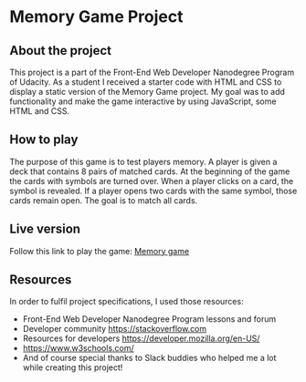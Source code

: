 # Memory Game Project

## About the project

This project is a part of the Front-End Web Developer Nanodegree Program of Udacity. As a student I received a starter code with HTML and CSS to display a static version of the Memory Game project. My goal was to add functionality and make the game interactive by using JavaScript, some HTML and CSS.

## How to play

The purpose of this game is to test players memory. A player is given a deck that contains 8 pairs of matched cards. At the beginning of the game the cards with symbols are turned over. When a player clicks on a card, the symbol is revealed. If a player opens two cards with the same symbol, those cards remain open. The goal is to match all cards. 

## Live version

Follow this link to play the game: [Memory game](https://singail.github.io/fend-project-memory-game/)

## Resources

In order to fulfil project specifications, I used those resources:

* Front-End Web Developer Nanodegree Program lessons and forum
* Developer community https://stackoverflow.com
* Resources for developers https://developer.mozilla.org/en-US/
* https://www.w3schools.com/
* And of course special thanks to Slack buddies who helped me a lot while creating this project!
